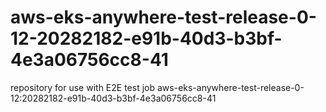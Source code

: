 # aws-eks-anywhere-test-release-0-12-20282182-e91b-40d3-b3bf-4e3a06756cc8-41
repository for use with E2E test job aws-eks-anywhere-test-release-0-12:20282182-e91b-40d3-b3bf-4e3a06756cc8-41
